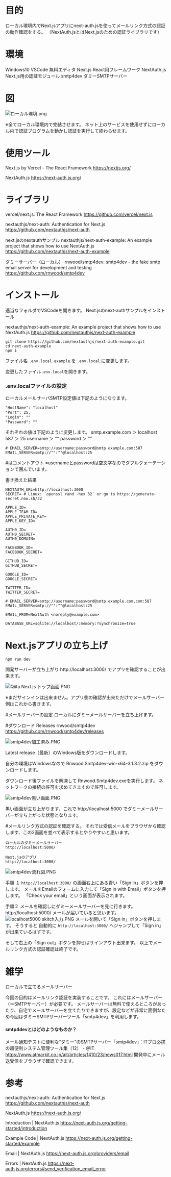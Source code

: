 <!--
title:   Next.jsでNextAuth.js認証の基本的な使い方。（メールリンク方式）
tags:    Next.js,next-auth,nextauth.js,smtp4dev
id:      190360bfdcc4bf2b13ac
private: false
-->
# 目的
ローカル環境内でNext.jsアプリにnext-auth.jsを使ってメールリンク方式の認証の動作確認をする。
（NextAuth.jsとはNext.jsのための認証ライブラリです）

# 環境
Windows10
VSCode 無料エディタ
Next.js React用フレームワーク
NextAuth.js Next.js用の認証モジュール
smtp4dev ダミーSMTPサーバー

# 図
![ローカル環境.png](https://qiita-image-store.s3.ap-northeast-1.amazonaws.com/0/44761/1c78c3ab-c9a2-82d4-a5f4-49f40366a92d.png)

※全てローカル環境内で完結させます。
ネット上のサービスを使用せずにローカル内で認証プログラムを動かし認証を実行して終わらせます。

# 使用ツール
Next.js by Vercel - The React Framework
https://nextjs.org/

NextAuth.js
https://next-auth.js.org/

# ライブラリ
vercel/next.js: The React Framework
https://github.com/vercel/next.js

nextauthjs/next-auth: Authentication for Next.js
https://github.com/nextauthjs/next-auth

next.jsのnextauthサンプル
nextauthjs/next-auth-example: An example project that shows how to use NextAuth.js
https://github.com/nextauthjs/next-auth-example

ダミーサーバー（ローカル）
rnwood/smtp4dev: smtp4dev - the fake smtp email server for development and testing
https://github.com/rnwood/smtp4dev

# インストール
適当なフォルダでVSCodeを開きます。
Next.jsのnext-authサンプルをインストール

nextauthjs/next-auth-example: An example project that shows how to use NextAuth.js
https://github.com/nextauthjs/next-auth-example

```
git clone https://github.com/nextauthjs/next-auth-example.git
cd next-auth-example
npm i
```

ファイル名
`.env.local.example`
を
`.env.local`
に変更します。

変更したファイル`.env.local`を開きます。

### .env.localファイルの設定


ローカルメールサーバSMTP設定値は下記のようになります。

```設定値.txt
"HostName": "localhost"
"Port": 25,
"Login": ""
"Password": ""

```

それぞれの値は下記のように変更します。
smtp.example.com ＞ localhost
587 ＞ 25
username ＞ ""
password ＞ ""

```.env.local(抜粋)
# EMAIL_SERVER=smtp://username:password@smtp.example.com:587
EMAIL_SERVER=smtp://"":""@localhost:25
```
\#はコメントアウト
※usernameとpasswordは空文字なのでダブルクォーテーションで囲んでいます。

書き換えた結果

```.env.local
NEXTAUTH_URL=http://localhost:3000
SECRET= # Linux: `openssl rand -hex 32` or go to https://generate-secret.now.sh/32

APPLE_ID=
APPLE_TEAM_ID=
APPLE_PRIVATE_KEY=
APPLE_KEY_ID=

AUTH0_ID=
AUTH0_SECRET=
AUTH0_DOMAIN=

FACEBOOK_ID=
FACEBOOK_SECRET=

GITHUB_ID=
GITHUB_SECRET=

GOOGLE_ID=
GOOGLE_SECRET=

TWITTER_ID=
TWITTER_SECRET=

# EMAIL_SERVER=smtp://username:password@smtp.example.com.com:587
EMAIL_SERVER=smtp://"":""@localhost:25

EMAIL_FROM=NextAuth <noreply@example.com>

DATABASE_URL=sqlite://localhost/:memory:?synchronize=true

```

# Next.jsアプリの立ち上げ
`npm run dev`

開発サーバーが立ち上がり
http://localhost:3000/
でアプリを確認することが出来ます。

![Qiita Next.js トップ画面.PNG](https://qiita-image-store.s3.ap-northeast-1.amazonaws.com/0/44761/8aa15064-c15b-b60e-1d20-9a006c6daef7.png)

※まだサインインは出来ません。アプリ側の確認が出来ただけでメールサーバー側はこれから書きます。

#メールサーバーの設定
ローカルにダミーメールサーバーを立ち上げます。

#ダウンロード
Releases rnwood/smtp4dev
https://github.com/rnwood/smtp4dev/releases

![smtp4dev加工済み.PNG](https://qiita-image-store.s3.ap-northeast-1.amazonaws.com/0/44761/6689b20d-f000-6d1f-375d-413daaa2a49f.png)

Latest release（最新）のWindows版をダウンロードします。

自分の環境はWindowsなので
Rnwood.Smtp4dev-win-x64-3.1.3.2.zip
をダウンロードします。

ダウンロード後ファイルを解凍して
Rnwood.Smtp4dev.exeを実行します。
ネットワークの接続の許可を求めてきますので許可します。

![smtp4dev黒い画面.PNG](https://qiita-image-store.s3.ap-northeast-1.amazonaws.com/0/44761/56ba6f70-17a9-56ce-d736-edf64dceb573.png)

黒い画面が立ち上がります、これで
http://localhost:5000
でダミーメールサーバーが立ち上がった状態となります。

#メールリンク方式の認証を確認する。
それでは受信メールをブラウザから確認します、この2画面を並べて表示するとやりやすいと思います。

```
ローカルのダミーメールサーバー
http://localhost:5000/

Next.jsのアプリ
http://localhost:3000/
```

![smtp4dev流れ図.PNG](https://qiita-image-store.s3.ap-northeast-1.amazonaws.com/0/44761/f47aa350-9844-635a-dccf-8c0a288b9483.png)

手順 １
`http://localhost:3000/`
の画面右上にある青い「Sign in」ボタンを押します。
メールをEmailのフォームに入力して「Sign in with Email」ボタンを押します。
「Check your email」という画面が表示されます。

手順２
メールを確認しにダミーメールサーバーを見に行きます。
http://localhost:5000/
メールが届いていると思います。
![localhost5000 skitch入力.PNG](https://qiita-image-store.s3.ap-northeast-1.amazonaws.com/0/44761/87995848-94a8-a92d-2e67-5d277f94da65.png)
メールを開いて「Sign in」ボタンを押します。
そうすると
自動的に
`http://localhost:3000/`
へジャンプして「Sign in」が出来ているはずです。

そして右上の「Sign out」ボタンを押せばサインアウト出来ます。
以上でメールリンク方式の認証確認は終了です。

# 雑学
ローカルで立てるメールサーバー

今回の目的はメールリンク認証を実装することです。
これにはメールサーバー（＝SMTPサーバー）が必要です。
メールサーバーは無料で使えるところがあったり、自宅でメールサーバーを立てたりできますが、設定などが非常に面倒なため今回はダミーSMTPサーバーツール「smtp4dev」を利用します。

#### smtp4devとはどのようなものか？
メール通知テストに便利な“ダミー”のSMTPサーバー「smtp4dev」：ITプロ必携の超便利システム管理ツール集（12） - ＠IT
https://www.atmarkit.co.jp/ait/articles/1410/23/news017.html
開発中にメール送受信をブラウザで確認できます。

# 参考
nextauthjs/next-auth: Authentication for Next.js
https://github.com/nextauthjs/next-auth

NextAuth.js
https://next-auth.js.org/

Introduction | NextAuth.js
https://next-auth.js.org/getting-started/introduction

Example Code | NextAuth.js
https://next-auth.js.org/getting-started/example

Email | NextAuth.js
https://next-auth.js.org/providers/email

Errors | NextAuth.js
https://next-auth.js.org/errors#send_verification_email_error